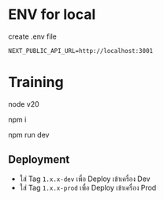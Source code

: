 # ENV for local

create .env file 

```
NEXT_PUBLIC_API_URL=http://localhost:3001
```

# Training

node v20

npm i

npm run dev

## Deployment

- ใส่ Tag `1.x.x-dev` เพื่อ Deploy เข้าเครื่อง Dev
- ใส่ Tag `1.x.x-prod` เพื่อ Deploy เข้าเครื่อง Prod
